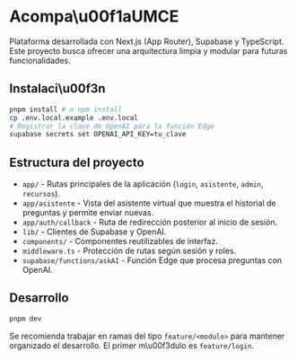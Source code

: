 # Acompa\u00f1aUMCE

Plataforma desarrollada con Next.js (App Router), Supabase y TypeScript. Este proyecto busca ofrecer una arquitectura limpia y modular para futuras funcionalidades.

## Instalaci\u00f3n

```bash
pnpm install # o npm install
cp .env.local.example .env.local
# Registrar la clave de OpenAI para la función Edge
supabase secrets set OPENAI_API_KEY=tu_clave
```

## Estructura del proyecto

- `app/` - Rutas principales de la aplicación (`login`, `asistente`, `admin`, `recursos`).
- `app/asistente` - Vista del asistente virtual que muestra el historial de preguntas y permite enviar nuevas.
- `app/auth/callback` - Ruta de redirección posterior al inicio de sesión.
- `lib/` - Clientes de Supabase y OpenAI.
- `components/` - Componentes reutilizables de interfaz.
- `middleware.ts` - Protección de rutas según sesión y roles.
- `supabase/functions/askAI` - Función Edge que procesa preguntas con OpenAI.
## Desarrollo

```bash
pnpm dev
```

Se recomienda trabajar en ramas del tipo `feature/<modulo>` para mantener organizado el desarrollo. El primer m\u00f3dulo es `feature/login`.
